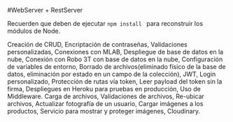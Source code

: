 #WebServer + RestServer

Recuerden que deben de ejecutar ```npm install ``` para reconstruir los
módulos de Node.

Creación de CRUD, Encriptación de contraseñas, Validaciones personalizadas, Conexiones con MLAB, Despliegue de base de datos en la nube, Conexión con Robo 3T con base de datos en la nube, Configuración de variables de entorno, Borrado de archivos(eliminado físico de la base de datos, eliminación por estado en un campo de la colección), JWT, Login personalizado, Protección de rutas vía token, Leer payload del token sin la firma, Despliegues en Heroku para pruebas en producción, Uso de Middleware. Carga de archivos, Validaciones de archivos, Re-ubicar archivos, Actualizar fotografía de un usuario, Cargar imágenes a los productos, Servicio para mostrar y proteger imágenes, Cloudinary. 